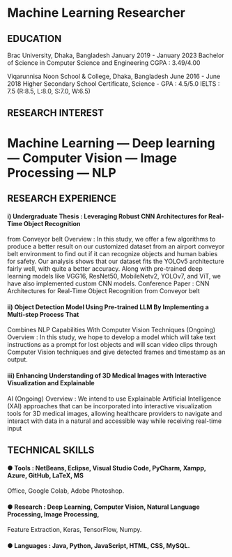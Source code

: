 # Machine Learning Researcher 

## EDUCATION
Brac University, Dhaka, Bangladesh
January 2019 - January 2023
Bachelor of Science in Computer Science and Engineering
CGPA : 3.49/4.00

Viqarunnisa Noon School & College, Dhaka, Bangladesh
June 2016 - June 2018
Higher Secondary School Certificate, Science - GPA : 4.5/5.0
IELTS : 7.5 (R:8.5, L:8.0, S:7.0, W:6.5)

## RESEARCH INTEREST
# Machine Learning — Deep learning — Computer Vision — Image Processing — NLP
## RESEARCH EXPERIENCE
#### i) Undergraduate Thesis : Leveraging Robust CNN Architectures for Real-Time Object Recognition
from Conveyor belt
Overview : In this study, we offer a few algorithms to produce a better result on our customized dataset
from an airport conveyor belt environment to find out if it can recognize objects and human babies for
safety. Our analysis shows that our dataset fits the YOLOv5 architecture fairly well, with quite a better
accuracy. Along with pre-trained deep learning models like VGG16, ResNet50, MobileNetv2, YOLOv7,
and ViT, we have also implemented custom CNN models.
Conference Paper : CNN Architectures for Real-Time Object Recognition from Conveyor belt
#### ii) Object Detection Model Using Pre-trained LLM By Implementing a Multi-step Process That
Combines NLP Capabilities With Computer Vision Techniques (Ongoing)
Overview : In this study, we hope to develop a model which will take text instructions as a prompt for lost
objects and will scan video clips through Computer Vision techniques and give detected frames and
timestamp as an output.
#### iii) Enhancing Understanding of 3D Medical Images with Interactive Visualization and Explainable
AI (Ongoing)
Overview : We intend to use Explainable Artificial Intelligence (XAI) approaches that can be incorporated
into interactive visualization tools for 3D medical images, allowing healthcare providers to navigate and
interact with data in a natural and accessible way while receiving real-time input

## TECHNICAL SKILLS
#### ● Tools : NetBeans, Eclipse, Visual Studio Code, PyCharm, Xampp, Azure, GitHub, LaTeX, MS
Office, Google Colab, Adobe Photoshop.
#### ● Research : Deep Learning, Computer Vision, Natural Language Processing, Image Processing,
Feature Extraction, Keras, TensorFlow, Numpy.
#### ● Languages : Java, Python, JavaScript, HTML, CSS, MySQL.
